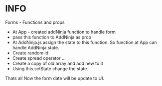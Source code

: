 # INFO

Forms - Functions and props

- At App - created addNinja function to handle form
- pass this function to AddNinja as prop
- At AddNinja.js assign the state to this function. So function at App can handle AddNinja state.
- Create random id
- Create spread operator ...
- Create a copy of old array and add new to it
- Using this.setState change the state.

Thats all Now the form date will be update to UI.
